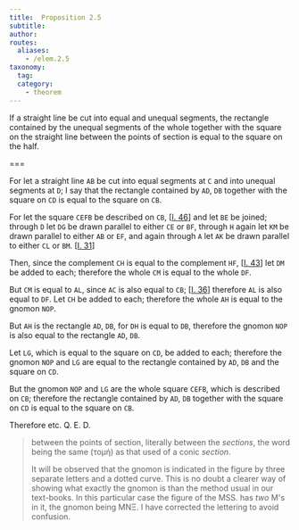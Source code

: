 ```yaml
---
title:  Proposition 2.5
subtitle: 
author:
routes:
  aliases:
    - /elem.2.5
taxonomy:
  tag:
  category:
    - theorem
---
```


If a straight line be cut into equal and unequal segments, the rectangle contained by the unequal segments of the whole together with the square on the straight line between the points of section is equal to the square on the half.

===

For let a straight line `AB` be cut into equal segments at `C` and into unequal segments at `D`; I say that the rectangle contained by `AD`, `DB` together with the square on `CD` is equal to the square on `CB`. 

For let the square `CEFB` be described on `CB`, [<a href="/elem.1.46">I. 46</a>] and let `BE` be joined; through `D` let `DG` be drawn parallel to either `CE` or `BF`, through `H` again let `KM` be drawn parallel to either `AB` or `EF`, and again through `A` let `AK` be drawn parallel to either `CL` or `BM`. [<a href="/elem.1.31">I. 31</a>]

Then, since the complement `CH` is equal to the complement `HF`, [<a href="/elem.1.43">I. 43</a>] let `DM` be added to each; <span class="center">therefore the whole `CM` is equal to the whole `DF`.</span>

But `CM` is equal to `AL`, <span class="center">since `AC` is also equal to `CB`; [<a href="/elem.1.36">I. 36</a>] therefore `AL` is also equal to `DF`.</span> Let `CH` be added to each; <span class="center">therefore the whole `AH` is equal to the gnomon `NOP`.</span>
<pb n="383"/>

But `AH` is the rectangle `AD`, `DB`, for `DH` is equal to `DB`, <span class="center">therefore the gnomon `NOP` is also equal to the rectangle `AD`, `DB`.</span>

Let `LG`, which is equal to the square on `CD`, be added to each; <span class="center">therefore the gnomon `NOP` and `LG` are equal to the rectangle contained by `AD`, `DB` and the square on `CD`.</span>

But the gnomon `NOP` and `LG` are the whole square `CEFB`, which is described on `CB`; <span class="center">therefore the rectangle contained by `AD`, `DB` together with the square on `CD` is equal to the square on `CB`.</span>

Therefore etc. Q. E. D.
<blockquote n="3" class="crit" place="unspecified" anchored="yes">

<span class="bold">between the points of section</span>, literally <quote>between the <em>sections</em>,</quote>
the word being the same (<foreign lang="greek">τομή</foreign>) as that used of a conic <em>section</em>.


It will be observed that the gnomon is indicated in the figure by three separate letters and a dotted curve. This is no doubt a clearer way of showing what exactly the gnomon is than the method usual in our text-books. In this particular case the figure of the MSS. has <em>two</em> M's in it, the gnomon being MN<foreign lang="greek">Ξ</foreign>. I have corrected the lettering to avoid confusion.

</blockquote>

